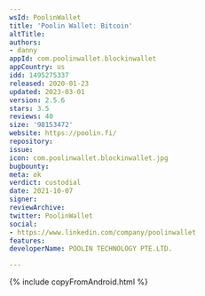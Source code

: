 ```yaml
---
wsId: PoolinWallet
title: 'Poolin Wallet: Bitcoin'
altTitle: 
authors:
- danny
appId: com.poolinwallet.blockinwallet
appCountry: us
idd: 1495275337
released: 2020-01-23
updated: 2023-03-01
version: 2.5.6
stars: 3.5
reviews: 40
size: '98153472'
website: https://poolin.fi/
repository: 
issue: 
icon: com.poolinwallet.blockinwallet.jpg
bugbounty: 
meta: ok
verdict: custodial
date: 2021-10-07
signer: 
reviewArchive: 
twitter: PoolinWallet
social:
- https://www.linkedin.com/company/poolinwallet
features: 
developerName: POOLIN TECHNOLOGY PTE.LTD.

---
```


{% include copyFromAndroid.html %}
